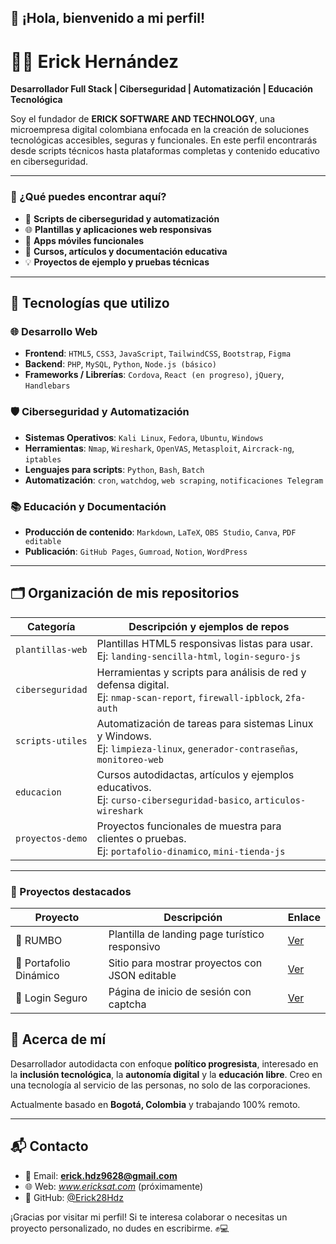 ## 👋 ¡Hola, bienvenido a mi perfil!

# 👨‍💻 Erick Hernández

**Desarrollador Full Stack | Ciberseguridad | Automatización | Educación Tecnológica**

Soy el fundador de **ERICK SOFTWARE AND TECHNOLOGY**, una microempresa digital colombiana enfocada en la creación de soluciones tecnológicas accesibles, seguras y funcionales. En este perfil encontrarás desde scripts técnicos hasta plataformas completas y contenido educativo en ciberseguridad.

---

### 🚀 ¿Qué puedes encontrar aquí?

- 🔐 **Scripts de ciberseguridad y automatización**
- 🌐 **Plantillas y aplicaciones web responsivas**
- 📱 **Apps móviles funcionales**
- 🧠 **Cursos, artículos y documentación educativa**
- 💡 **Proyectos de ejemplo y pruebas técnicas**

---

## 🧰 Tecnologías que utilizo

### 🌐 **Desarrollo Web**
- **Frontend**: `HTML5`, `CSS3`, `JavaScript`, `TailwindCSS`, `Bootstrap`, `Figma`
- **Backend**: `PHP`, `MySQL`, `Python`, `Node.js (básico)`
- **Frameworks / Librerías**: `Cordova`, `React (en progreso)`, `jQuery`, `Handlebars`

### 🛡️ **Ciberseguridad y Automatización**
- **Sistemas Operativos**: `Kali Linux`, `Fedora`, `Ubuntu`, `Windows`
- **Herramientas**: `Nmap`, `Wireshark`, `OpenVAS`, `Metasploit`, `Aircrack-ng`, `iptables`
- **Lenguajes para scripts**: `Python`, `Bash`, `Batch`
- **Automatización**: `cron`, `watchdog`, `web scraping`, `notificaciones Telegram`

### 📚 **Educación y Documentación**
- **Producción de contenido**: `Markdown`, `LaTeX`, `OBS Studio`, `Canva`, `PDF editable`
- **Publicación**: `GitHub Pages`, `Gumroad`, `Notion`, `WordPress`

---

## 🗂️ Organización de mis repositorios

| Categoría           | Descripción y ejemplos de repos                               |
|---------------------|----------------------------------------------------------------|
| `plantillas-web`    | Plantillas HTML5 responsivas listas para usar. <br> Ej: `landing-sencilla-html`, `login-seguro-js` |
| `ciberseguridad`    | Herramientas y scripts para análisis de red y defensa digital. <br> Ej: `nmap-scan-report`, `firewall-ipblock`, `2fa-auth` |
| `scripts-utiles`    | Automatización de tareas para sistemas Linux y Windows. <br> Ej: `limpieza-linux`, `generador-contraseñas`, `monitoreo-web` |
| `educacion`         | Cursos autodidactas, artículos y ejemplos educativos. <br> Ej: `curso-ciberseguridad-basico`, `articulos-wireshark` |
| `proyectos-demo`    | Proyectos funcionales de muestra para clientes o pruebas. <br> Ej: `portafolio-dinamico`, `mini-tienda-js` |

---

### 🚀 Proyectos destacados

| Proyecto | Descripción | Enlace |
|----------|-------------|--------|
| 🧭 RUMBO | Plantilla de landing page turístico responsivo | [Ver](https://erick28hdz.github.io/PaginaRumbo/) |
| 💼 Portafolio Dinámico | Sitio para mostrar proyectos con JSON editable | [Ver](https://github.com/Erick28Hdz/portfolio-dinamico) |
| 🔐 Login Seguro | Página de inicio de sesión con captcha | [Ver](https://github.com/Erick28Hdz/login-seguro-js) |


## 🧩 Acerca de mí

Desarrollador autodidacta con enfoque **político progresista**, interesado en la **inclusión tecnológica**, la **autonomía digital** y la **educación libre**. Creo en una tecnología al servicio de las personas, no solo de las corporaciones.

Actualmente basado en **Bogotá, Colombia** y trabajando 100% remoto.

---

## 📬 Contacto

- 📧 Email: **erick.hdz9628@gmail.com**
- 🌐 Web: *www.ericksat.com* (próximamente)
- 📁 GitHub: [@Erick28Hdz](https://github.com/Erick28Hdz)

¡Gracias por visitar mi perfil! Si te interesa colaborar o necesitas un proyecto personalizado, no dudes en escribirme. ✊💻

